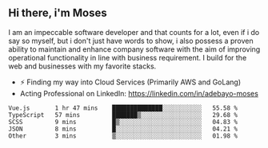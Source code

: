 ## Hi there, i'm Moses

I am an impeccable software developer and that counts for a lot, even if i do say so myself, but i don't just have words to show, i also possess a proven ability to maintain and enhance company software with the aim of improving operational functionality in line with business requirement. I build for the web and businesses with my favorite stacks.
- ⚡ Finding my way into Cloud Services (Primarily AWS and GoLang)
- Acting Professional on LinkedIn: https://linkedin.com/in/adebayo-moses

<!--START_SECTION:waka-->

```text
Vue.js       1 hr 47 mins    ██████████████░░░░░░░░░░░   55.58 %
TypeScript   57 mins         ███████▒░░░░░░░░░░░░░░░░░   29.68 %
SCSS         9 mins          █▒░░░░░░░░░░░░░░░░░░░░░░░   04.83 %
JSON         8 mins          █░░░░░░░░░░░░░░░░░░░░░░░░   04.21 %
Other        3 mins          ▒░░░░░░░░░░░░░░░░░░░░░░░░   01.98 %
```

<!--END_SECTION:waka-->
